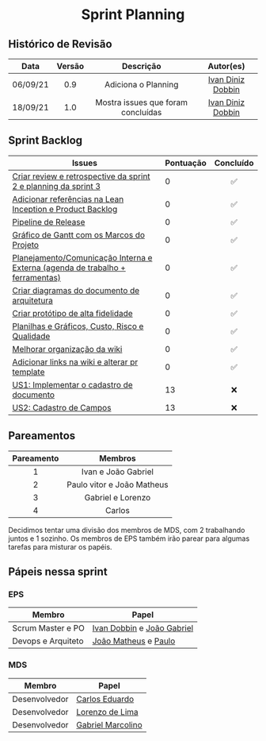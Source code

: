 <h1 style="text-align: center">Sprint Planning</h1>

## Histórico de Revisão
| Data | Versão | Descrição | Autor(es)|
|:----:|:------:|:---------:|:--------:|
| 06/09/21 | 0.9 | Adiciona o Planning | [Ivan Diniz Dobbin](https://github.com/darmsDD)|
| 18/09/21 | 1.0 | Mostra issues que foram concluídas | [Ivan Diniz Dobbin](https://github.com/darmsDD)|



## Sprint Backlog
Issues | Pontuação | Concluído
------------ | -------------- | :--------:
[Criar review e retrospective da sprint 2 e planning da sprint 3](https://github.com/fga-eps-mds/2021.1-pc-go1/issues/76) | 0 | :white_check_mark:
 [Adicionar referências na Lean Inception e Product Backlog ](https://github.com/fga-eps-mds/2021.1-pc-go1/issues/72)| 0 |:white_check_mark:
[Pipeline de Release](https://github.com/fga-eps-mds/2021.1-pc-go1/issues/73) | 0 | :white_check_mark:
[Gráfico de Gantt com os Marcos do Projeto ](https://github.com/fga-eps-mds/2021.1-pc-go1/issues/70) | 0 |:white_check_mark:
[Planejamento/Comunicação Interna e Externa (agenda de trabalho + ferramentas) ](https://github.com/fga-eps-mds/2021.1-pc-go1/issues/69) | 0 | :white_check_mark:
[Criar diagramas do documento de arquitetura](https://github.com/fga-eps-mds/2021.1-pc-go1/issues/68) | 0 | :white_check_mark:
[Criar protótipo de alta fidelidade](https://github.com/fga-eps-mds/2021.1-pc-go1/issues/67) | 0 | :white_check_mark:
[Planilhas e Gráficos, Custo, Risco e Qualidade](https://github.com/fga-eps-mds/2021.1-pc-go1/issues/71) | 0 | :white_check_mark:
[Melhorar organização da wiki](https://github.com/fga-eps-mds/2021.1-pc-go1/issues/74) | 0 |:white_check_mark:
[Adicionar links na wiki e alterar pr template](https://github.com/fga-eps-mds/2021.1-pc-go1/issues/85) | 0 | :white_check_mark:
[US1: Implementar o cadastro de documento](https://github.com/fga-eps-mds/2021.1-PC-GO1/issues/39) | 13 |:x: 
[US2: Cadastro de Campos](https://github.com/fga-eps-mds/2021.1-PC-GO1/issues/65) | 13 | :x:


 


## Pareamentos

| Pareamento | Membros
|:--------: | :-------:
| 1 | Ivan e João Gabriel
| 2 | Paulo vitor e João Matheus
| 3 | Gabriel e Lorenzo
| 4 | Carlos

Decidimos tentar uma divisão dos membros de MDS, com 2 trabalhando juntos e 1 sozinho. Os membros de EPS
também irão parear para algumas tarefas para misturar os papéis.


## Pápeis nessa sprint

### EPS
Membro| Papel
------------ | --------------
Scrum Master e PO | [Ivan Dobbin](https://github.com/darmsDD) e [João Gabriel](https://github.com/bielrossi15)
Devops e Arquiteto | [João Matheus](https://github.com/J-Matheus) e  [Paulo](https://github.com/PauloVitorRocha)


### MDS
Membro| Papel
------------ | --------------
Desenvolvedor | [Carlos Eduardo](https://github.com/CaduRoriz)
Desenvolvedor | [Lorenzo de Lima](https://github.com/lorenzo7377)
Desenvolvedor | [Gabriel Marcolino](https://github.com/GabrielMR360)